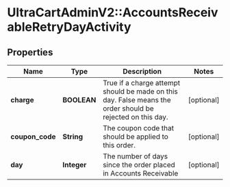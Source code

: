# UltraCartAdminV2::AccountsReceivableRetryDayActivity

## Properties
Name | Type | Description | Notes
------------ | ------------- | ------------- | -------------
**charge** | **BOOLEAN** | True if a charge attempt should be made on this day.  False means the order should be rejected on this day. | [optional] 
**coupon_code** | **String** | The coupon code that should be applied to this order. | [optional] 
**day** | **Integer** | The number of days since the order placed in Accounts Receivable | [optional] 


